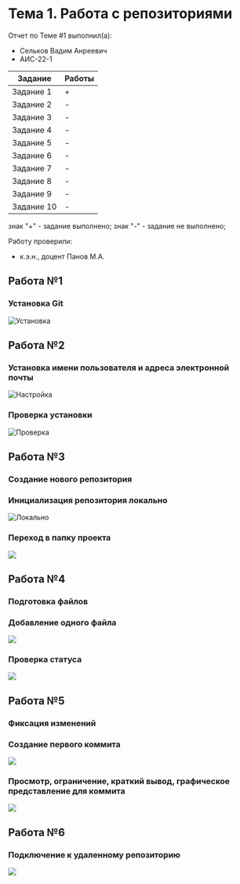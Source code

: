 # Тема 1. Работа с репозиториями
Отчет по Теме #1 выполнил(а):
- Сельков Вадим Анреевич
- АИС-22-1

| Задание | Работы |
| ------ | ------ |
| Задание 1 | + |
| Задание 2 | - |
| Задание 3 | - | 
| Задание 4 | - | 
| Задание 5 | - |
| Задание 6 | - | 
| Задание 7 | - | 
| Задание 8 | - | 
| Задание 9 | - |
| Задание 10 | - | 

знак "+" - задание выполнено; знак "-" - задание не выполнено;

Работу проверили:
- к.э.н., доцент Панов М.А.

## Работа №1 
### Установка Git

![Установка](/pic/1.1.png)

## Работа №2 
### Установка имени пользователя и адреса электронной почты

![Настройка](/pic/1.2.png)

### Проверка установки 

![Проверка](/pic/1.3.png)

## Работа №3
### Создание нового репозитория 
### Инициализация репозитория локально

![Локально](/pic/1.4.png)

### Переход в папку проекта 

![](/pic/1.5.png)

## Работа №4
### Подготовка файлов 

### Добавление одного файла 

![](/pic/1.6.png)

### Проверка статуса

![](/pic/1.7.png)

## Работа №5
### Фиксация изменений 

### Создание первого коммита 

![](/pic/1.8.png)

### Просмотр, ограничение, краткий вывод, графическое представление для коммита 

![](/pic/1.9.png)


## Работа №6
### Подключение к удаленному репозиторию

![](/pic/2.0.png)

